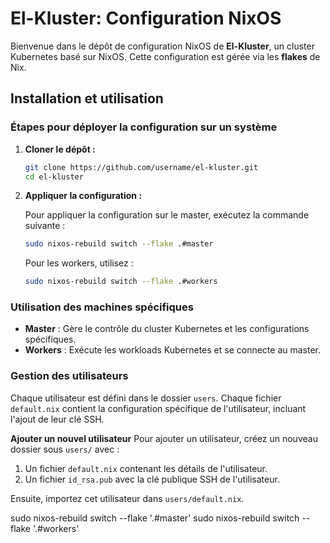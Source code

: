 # El-Kluster: Configuration NixOS

Bienvenue dans le dépôt de configuration NixOS de **El-Kluster**, un cluster Kubernetes basé sur NixOS. Cette configuration est gérée via les **flakes** de Nix.


## Installation et utilisation

### Étapes pour déployer la configuration sur un système

1. **Cloner le dépôt :**

   ```bash
   git clone https://github.com/username/el-kluster.git
   cd el-kluster
   ```

2. **Appliquer la configuration :**

    Pour appliquer la configuration sur le master, exécutez la commande suivante :

   ```bash
   sudo nixos-rebuild switch --flake .#master
   ```

    Pour les workers, utilisez :

   ```bash
   sudo nixos-rebuild switch --flake .#workers
   ```

### Utilisation des machines spécifiques

- **Master** : Gère le contrôle du cluster Kubernetes et les configurations spécifiques.
- **Workers** : Exécute les workloads Kubernetes et se connecte au master.

### Gestion des utilisateurs

Chaque utilisateur est défini dans le dossier `users`. Chaque fichier `default.nix` contient la configuration spécifique de l'utilisateur, incluant l'ajout de leur clé SSH.

**Ajouter un nouvel utilisateur**
Pour ajouter un utilisateur, créez un nouveau dossier sous `users/` avec :

1. Un fichier `default.nix` contenant les détails de l'utilisateur.
2. Un fichier `id_rsa.pub` avec la clé publique SSH de l'utilisateur.

Ensuite, importez cet utilisateur dans `users/default.nix`.


sudo nixos-rebuild switch --flake '.#master'
sudo nixos-rebuild switch --flake '.#workers'